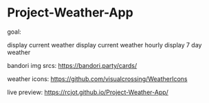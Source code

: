 # Project-Weather-App

goal: 

display current weather
display current weather hourly
display 7 day weather


bandori img srcs: https://bandori.party/cards/

weather icons: https://github.com/visualcrossing/WeatherIcons

live preview: https://rcjot.github.io/Project-Weather-App/